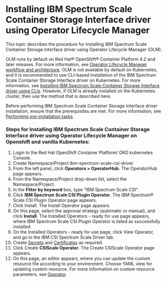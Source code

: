 # Installing IBM Spectrum Scale Container Storage Interface driver using Operator Lifecycle Manager

This topic describes the procedure for installing IBM Spectrum Scale Container Storage Interface driver using Operator Lifecycle Manager (OLM).

OLM runs by default on Red Hat® OpenShift® Container Platform 4.2 and later releases. For more information, see [Operator Lifecycle Manager workflow and architecture](https://www.ibm.com/links?url=https%3A%2F%2Fdocs.openshift.com%2Fcontainer-platform%2F4.7%2Foperators%2Funderstanding%2Folm%2Folm-understanding-olm.html). OLM is not available by default on Kubernetes, and it is recommended to use CLI-based installation of the IBM Spectrum Scale Container Storage Interface driver on Kubernetes. For more information, see [Installing IBM Spectrum Scale Container Storage Interface driver using CLIs](https://www.ibm.com/docs/en/STXKQY_CSI_SHR/com.ibm.spectrum.scale.csi.v2r20.doc/bl1csi_install_usingops.html#concept_fhm_3mm_rjb). However, if OLM is already installed on the Kubernetes cluster, then use the method that is described here.

Before performing IBM Spectrum Scale Container Storage Interface driver installation, ensure that the prerequisites are met. For more information, see [Performing pre-installation tasks](https://www.ibm.com/docs/en/STXKQY_CSI_SHR/com.ibm.spectrum.scale.csi.v2r20.doc/bl1csi_instal_prereq.html#bl1csi_instal_prereq).

### Steps for Installing IBM Spectrum Scale Container Storage Interface driver using Operator Lifecycle Manager on Openshift and vanilla Kubernetes:
1. Login to the Red Hat OpenShift Container Platform/ OKD kubernetes Console.
2. Create Namespace/Project ibm-spectrum-scale-csi-driver
3. From the left panel, click **Operators > OperatorHub**. The OperatorHub page appears.
4. From the Namespace/Project drop-down list, select the Namespace/Project.
5. In the **Filter by keyword** box, type "IBM Spectrum Scale CSI".
6. Click **IBM Spectrum Scale CSI Plugin Operator**. The IBM Spectrum® Scale CSI Plugin Operator page appears.
7. Click Install. The Install Operator page appears.
8. On this page, select the approval strategy (automatic or manual), and click **Install**. The Installed Operators - ready for use page appears, where IBM Spectrum Scale CSI Plugin Operator is listed as successfully installed.
9. On the Installed Operators - ready for use page, click View Operator, and go to the IBM CSI Spectrum Scale Driver tab.
10. Create [Secrets](https://www.ibm.com/docs/en/STXKQY_CSI_SHR/com.ibm.spectrum.scale.csi.v2r20.doc/bl1csi_config_csi_secret.html#concept_pkl_ghh_53b) and [Certificates](https://www.ibm.com/docs/en/STXKQY_CSI_SHR/com.ibm.spectrum.scale.csi.v2r20.doc/bl1csi_config_csi_cert.html#concept_k1l_ljh_53b) as required.
11. Click Create **CSIScale Operator**. The Create CSIScale Operator page appears.
12. On this page, an editor appears, where you can update the custom resource file according to your environment. Choose YAML view for updating custom resource. For more information on custom resource parameters, see [Operator](https://www.ibm.com/docs/en/STXKQY_CSI_SHR/com.ibm.spectrum.scale.csi.v2r20.doc/bl1_csi_scaleoperator_config.html#concept_aqh_zg5_xjb).
